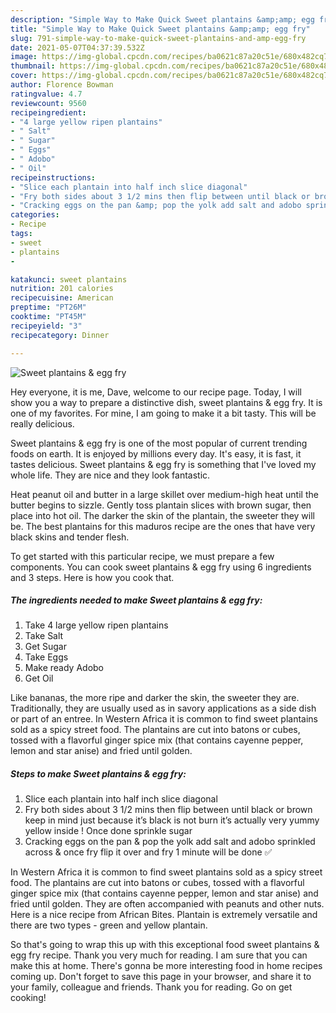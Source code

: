```yaml
---
description: "Simple Way to Make Quick Sweet plantains &amp;amp; egg fry"
title: "Simple Way to Make Quick Sweet plantains &amp;amp; egg fry"
slug: 791-simple-way-to-make-quick-sweet-plantains-and-amp-egg-fry
date: 2021-05-07T04:37:39.532Z
image: https://img-global.cpcdn.com/recipes/ba0621c87a20c51e/680x482cq70/sweet-plantains-egg-fry-recipe-main-photo.jpg
thumbnail: https://img-global.cpcdn.com/recipes/ba0621c87a20c51e/680x482cq70/sweet-plantains-egg-fry-recipe-main-photo.jpg
cover: https://img-global.cpcdn.com/recipes/ba0621c87a20c51e/680x482cq70/sweet-plantains-egg-fry-recipe-main-photo.jpg
author: Florence Bowman
ratingvalue: 4.7
reviewcount: 9560
recipeingredient:
- "4 large yellow ripen plantains"
- " Salt"
- " Sugar"
- " Eggs"
- " Adobo"
- " Oil"
recipeinstructions:
- "Slice each plantain into half inch slice diagonal"
- "Fry both sides about 3 1/2 mins then flip between until black or brown keep in mind just because it’s black is not burn it’s actually very yummy yellow inside ! Once done sprinkle sugar"
- "Cracking eggs on the pan &amp; pop the yolk add salt and adobo sprinkled across &amp; once fry flip it over and fry 1 minute will be done ✅"
categories:
- Recipe
tags:
- sweet
- plantains
- 

katakunci: sweet plantains  
nutrition: 201 calories
recipecuisine: American
preptime: "PT26M"
cooktime: "PT45M"
recipeyield: "3"
recipecategory: Dinner

---
```



![Sweet plantains &amp; egg fry](https://img-global.cpcdn.com/recipes/ba0621c87a20c51e/680x482cq70/sweet-plantains-egg-fry-recipe-main-photo.jpg)

Hey everyone, it is me, Dave, welcome to our recipe page. Today, I will show you a way to prepare a distinctive dish, sweet plantains &amp; egg fry. It is one of my favorites. For mine, I am going to make it a bit tasty. This will be really delicious.

Sweet plantains &amp; egg fry is one of the most popular of current trending foods on earth. It is enjoyed by millions every day. It's easy, it is fast, it tastes delicious. Sweet plantains &amp; egg fry is something that I've loved my whole life. They are nice and they look fantastic.

Heat peanut oil and butter in a large skillet over medium-high heat until the butter begins to sizzle. Gently toss plantain slices with brown sugar, then place into hot oil. The darker the skin of the plantain, the sweeter they will be. The best plantains for this maduros recipe are the ones that have very black skins and tender flesh.


To get started with this particular recipe, we must prepare a few components. You can cook sweet plantains &amp; egg fry using 6 ingredients and 3 steps. Here is how you cook that.

<!--inarticleads1-->

##### The ingredients needed to make Sweet plantains &amp; egg fry:

1. Take 4 large yellow ripen plantains
1. Take  Salt
1. Get  Sugar
1. Take  Eggs
1. Make ready  Adobo
1. Get  Oil


Like bananas, the more ripe and darker the skin, the sweeter they are. Traditionally, they are usually used as in savory applications as a side dish or part of an entree. In Western Africa it is common to find sweet plantains sold as a spicy street food. The plantains are cut into batons or cubes, tossed with a flavorful ginger spice mix (that contains cayenne pepper, lemon and star anise) and fried until golden. 

<!--inarticleads2-->

##### Steps to make Sweet plantains &amp; egg fry:

1. Slice each plantain into half inch slice diagonal
1. Fry both sides about 3 1/2 mins then flip between until black or brown keep in mind just because it’s black is not burn it’s actually very yummy yellow inside ! Once done sprinkle sugar
1. Cracking eggs on the pan &amp; pop the yolk add salt and adobo sprinkled across &amp; once fry flip it over and fry 1 minute will be done ✅


In Western Africa it is common to find sweet plantains sold as a spicy street food. The plantains are cut into batons or cubes, tossed with a flavorful ginger spice mix (that contains cayenne pepper, lemon and star anise) and fried until golden. They are often accompanied with peanuts and other nuts. Here is a nice recipe from African Bites. Plantain is extremely versatile and there are two types - green and yellow plantain. 

So that's going to wrap this up with this exceptional food sweet plantains &amp; egg fry recipe. Thank you very much for reading. I am sure that you can make this at home. There's gonna be more interesting food in home recipes coming up. Don't forget to save this page in your browser, and share it to your family, colleague and friends. Thank you for reading. Go on get cooking!
